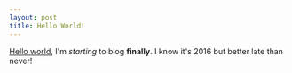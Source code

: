 ```yaml
---
layout: post
title: Hello World!
---
```

[Hello world](https://www.helloworld.com/), I'm _starting_ to blog **finally**. I
know it's 2016 but better late than never!